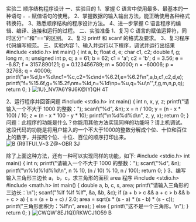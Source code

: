 实验二 顺序结构程序设计
一、实验目的
1、掌握 C 语言中使用最多、最基本的一种语句﹣﹣赋值语句的使用。
2、掌握数据的输入输出方法，能正确使用各种格式转换符。
3、熟悉顺序结构的程序设计方法。
4、进一步掌握 C 语言程序的编辑、编译、连接和运行的过程。
二、实验准备
1、复习 C 语言的赋值运算符，同时区分“=”和“==”的区别。
2、复习 printf 和 scanf 的格式及要求。
3、复习程序代码编写规范。
三、实验内容
1、输入并运行以下程序，调试并运行出结果
#include <stdio.h>
int main()
{
	int a, b;
	float d, e;
	char c1, c2;
	double f, g;
	long m, n;
	unsigned int p, q;
	a = 61; b = 62;
	c1 = 'a'; c2 = 'b';
	d = 3.56; e = -6.87;
	f = 3157.890121; g = 0.123456789;
	m = 50000; n = -60006;
	p = 32768; q = 40006;
	printf("a=%d,b=%d\nc1=%c,c2=%c\nd=%6.2f,e=%6.2f\n",a,b,c1,c2,d,e);
	printf("f=%15.6f,g=%15.2f\nm=%ld,n=%1d\np=%u,q=%u\n'",f,g,m,n,p,q);
	return 0;
}
![1U}_NV7A6Y9J6K@IY)QH 4T](https://github.com/user-attachments/assets/32ae323b-9f47-41bc-90cf-7a0532e81c7a)

2、运行程序并回答问题
#include <stdio.h>
int main()
{
	int n, x, y, z;
	printf("请输入一个不大于 1000 的整数：");
	scanf("%d", &n);
	x = n / 100;
	y = (n - x * 100) / 10;
	z = (n - x * 100 - y * 10);
	printf("\n%d%d%d\n", z, y, x); 
	return 0;
}
问题：此程序的功能是什么？你能用其他方法实现同样的功能吗？请上机调试。
这段代码的功能是将用户输入的一个不大于1000的整数分解成个位、十位和百位上的数字，并按照个位、十位、百位的顺序打印出来。
![B {R9TFUI_V~3 Z@~OBR 3J](https://github.com/user-attachments/assets/4d72456a-9858-4924-b108-2c6f53bd3a60)

除了上面这种方法，还有一种可以实现同样的功能，如下:
#include <stdio.h>
int main() {
    int n;
    printf("请输入一个不大于 1000 的整数：");
    scanf("%d", &n);
    printf("\n%1d%1d%1d\n", n % 10, (n / 10) % 10, n / 100);
    return 0;
}
3、编写输入三角形三边长 a，b，c，求三角形的面积 area 程序
#include <stdio.h> 
#include <math.h> 
int main() {
	double a, b, c, s, area;
	printf("请输入三角形的三边长：\n");
	scanf("%lf %lf %lf", &a, &b, &c);
	if (a + b > c && a + c > b && b + c > a) {
		s = (a + b + c) / 2.0;
		area = sqrt(s * (s - a) * (s - b) * (s - c));
		printf("三角形面积为：%lf\n", area);
	}
	else {
		printf("这不是一个三角形。\n");
	}
	return 0;
}
![CWQW`8EJ1Q))RKWCJ1O59 B](https://github.com/user-attachments/assets/b4e1158a-b7e0-4162-b2e6-7452843dcb6b)
